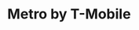 ---
title: "Metro by T-Mobile"
url: /portland/metro-by-t-mobile-northeast-glisan-street/
shop: mobile phone
---